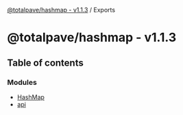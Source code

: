 [@totalpave/hashmap - v1.1.3](README.md) / Exports

# @totalpave/hashmap - v1.1.3

## Table of contents

### Modules

- [HashMap](modules/HashMap.md)
- [api](modules/api.md)
